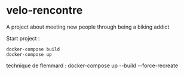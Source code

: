 # velo-rencontre
A project about meeting new people through being a biking addict 


Start project :

`docker-compose build`  
`docker-compose up`  
  
 technique de flemmard : docker-compose up --build --force-recreate

